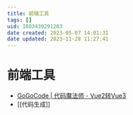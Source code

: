 ```yaml
---
title: 前端工具
tags: []
uid: 1683439291203
date created: 2023-05-07 14:01:31
date updated: 2023-11-28 11:27:41
---
```


# 前端工具

- [GoGoCode | 代码魔法师 - Vue2转Vue3](https://gogocode.io/zh)
- [[代码生成]]
